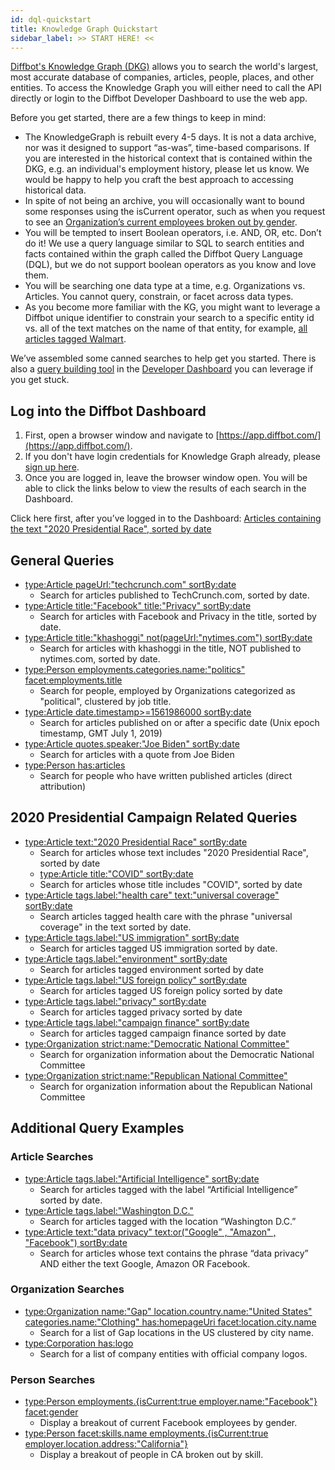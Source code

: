 ```yaml
---
id: dql-quickstart
title: Knowledge Graph Quickstart
sidebar_label: >> START HERE! <<
---
```


[Diffbot's Knowledge Graph (DKG)](https://www.diffbot.com/products/knowledge-graph/) allows you to search the world's largest, most accurate database of companies, articles, people, places, and other entities. To access the Knowledge Graph you will either need to call the API directly or login to the Diffbot Developer Dashboard to use the web app.

Before you get started, there are a few things to keep in mind:

- The KnowledgeGraph is rebuilt every 4-5 days. It is not a data archive, nor was it designed to support “as-was”, time-based comparisons. If you are interested in the historical context that is contained within the DKG, e.g. an individual's employment history, please let us know. We would be happy to help you craft the best approach to accessing historical data.
- In spite of not being an archive, you will occasionally want to bound some responses using the isCurrent operator, such as when you request to see an [Organization’s current employees broken out by gender](https://app.diffbot.com/search/?query=type%3APerson+employments.%7BisCurrent%3Atrue+employer.name%3A%22Facebook%22%7D+facet%3Agender&from=0&size=50&active_tab=query).
- You will be tempted to insert Boolean operators, i.e. AND, OR, etc. Don’t do it! We use a query language similar to SQL to search entities and facts contained within the graph called the Diffbot Query Language (DQL), but we do not support boolean operators as you know and love them.
- You will be searching one data type at a time, e.g. Organizations vs. Articles. You cannot query, constrain, or facet across data types.
- As you become more familiar with the KG, you might want to leverage a Diffbot unique identifier to constrain your search to a specific entity id vs. all of the text matches on the name of that entity, for example, [all articles tagged Walmart](https://app.diffbot.com/search/?query=type%3AArticle+tags.uri%3A%22https%3A%2F%2Fdiffbot.com%2Fentity%2FCbb6m73dsMIKecUn0QRHosw%22+sortBy%3Adate&from=0&size=50&active_tab=query).

We’ve assembled some canned searches to help get you started. There is also a [query building tool](https://app.diffbot.com/search/) in the [Developer Dashboard](tutorials-new-dashboard) you can leverage if you get stuck.

## Log into the Diffbot Dashboard

1. First, open a browser window and navigate to [https://app.diffbot.com/](https://app.diffbot.com/).
2. If you don't have login credentials for Knowledge Graph already, please [sign up here](https://www.diffbot.com/plans/kgtrial).
3. Once you are logged in, leave the browser window open. You will be able to click the links below to view the results of each search in the Dashboard.

Click here first, after you’ve logged in to the Dashboard: [Articles containing the text "2020 Presidential Race", sorted by date](https://app.diffbot.com/search/?query=type%3AArticle+text%3A%222020+Presidential+Race%22+sortBy%3Adate&from=0&size=50&active_tab=query)

## General Queries

- [type:Article pageUrl:"techcrunch.com" sortBy:date](https://app.diffbot.com/search/?query=type%3AArticle+pageUrl%3A%22techcrunch.com%22+sortBy%3Adate&from=0&size=50&active_tab=query)
    - Search for articles published to TechCrunch.com, sorted by date.
- [type:Article title:"Facebook" title:"Privacy" sortBy:date](https://app.diffbot.com/search/?query=type%3AArticle+title%3A%22Facebook%22+title%3A%22Privacy%22+sortBy%3Adate&from=0&size=50&active_tab=query)
    - Search for articles with Facebook and Privacy in the title, sorted by date.
- [type:Article title:"khashoggi" not(pageUrl:"nytimes.com") sortBy:date](https://app.diffbot.com/search/?query=type%3AArticle+title%3A%22khashoggi%22+not%28pageUrl%3A%22nytimes.com%22%29+sortBy%3Adate&from=0&size=50&active_tab=query)
    - Search for articles with khashoggi in the title, NOT published to nytimes.com, sorted by date.
- [type:Person employments.categories.name:"politics" facet:employments.title](https://app.diffbot.com/search/?query=type%3APerson+employments.categories.name%3A%22politics%22+facet%3Aemployments.title&from=0&size=50&active_tab=query)
    - Search for people, employed by Organizations categorized as "political", clustered by job title.
- [type:Article date.timestamp>=1561986000 sortBy:date](https://app.diffbot.com/search/?query=type%3AArticle+date.timestamp%3E%3D1561986000+&from=0&size=50&active_tab=query)
    - Search for articles published on or after a specific date (Unix epoch timestamp, GMT July 1, 2019)
- [type:Article quotes.speaker:"Joe Biden" sortBy:date](https://app.diffbot.com/search/?query=type%3AArticle+quotes.speaker%3A%22Joe+Biden%22+sortBy%3Adate&from=0&size=50&active_tab=visual)
    - Search for articles with a quote from Joe Biden
- [type:Person has:articles](https://app.diffbot.com/search/?query=type%3APerson+has%3Aarticles&from=0&size=50&active_tab=query)
    - Search for people who have written published articles (direct attribution)

## 2020 Presidential Campaign Related Queries

- [type:Article text:"2020 Presidential Race" sortBy:date](https://app.diffbot.com/search/?query=type%3AArticle+text%3A%222020+Presidential+Race%22+sortBy%3Adate&from=0&size=50&active_tab=query)
    - Search for articles whose text includes "2020 Presidential Race", sorted by date
    - [type:Article title:"COVID" sortBy:date](https://app.diffbot.com/search/?query=type%3AArticle+title%3A%22COVID%22+sortBy%3Adate&from=0&size=50&active_tab=query)
    - Search for articles whose title includes "COVID", sorted by date
- [type:Article tags.label:"health care" text:"universal coverage" sortBy:date](https://app.diffbot.com/search/?query=type%3AArticle+tags.label%3A%22health+care%22+text%3A%22universal+coverage%22+sortBy%3Adate&from=0&size=50&active_tab=query)
    - Search articles tagged health care with the phrase "universal coverage" in the text sorted by date.
- [type:Article tags.label:"US immigration" sortBy:date](https://app.diffbot.com/search/?query=type%3AArticle+tags.label%3A%22US+immigration%22+sortBy%3Adate&from=0&size=50&active_tab=query)
    - Search for articles tagged US immigration sorted by date.
- [type:Article tags.label:"environment" sortBy:date](https://app.diffbot.com/search/?query=type%3AArticle+tags.label%3A%22environment%22+sortBy%3Adate&from=0&size=50&active_tab=query)
    - Search for articles tagged environment sorted by date
- [type:Article tags.label:"US foreign policy" sortBy:date](https://app.diffbot.com/search/?query=type%3AArticle+tags.label%3A%22US+foreign+policy%22+sortBy%3Adate&from=0&size=50&active_tab=query)
    - Search for articles tagged US foreign policy sorted by date
- [type:Article tags.label:"privacy" sortBy:date](https://app.diffbot.com/search/?query=type%3AArticle+tags.label%3A%22privacy%22+sortBy%3Adate&from=0&size=50&active_tab=query)
    - Search for articles tagged privacy sorted by date
- [type:Article tags.label:"campaign finance" sortBy:date](https://app.diffbot.com/search/?query=type%3AArticle+tags.label%3A%22campaign+finance%22+sortBy%3Adate&from=0&size=50&active_tab=query)
    - Search for articles tagged campaign finance sorted by date
- [type:Organization strict:name:"Democratic National Committee"](https://app.diffbot.com/search/?query=type%3AOrganization+strict%3Aname%3A%22Democratic+National+Committee%22&from=0&size=50&active_tab=query)
    - Search for organization information about the Democratic National Committee
- [type:Organization strict:name:"Republican National Committee"](https://app.diffbot.com/search/?query=type%3AOrganization+strict%3Aname%3A%22Republican+National+Committee%22&from=0&size=50&active_tab=query)
    - Search for organization information about the Republican National Committee

## Additional Query Examples

### Article Searches

- [type:Article tags.label:"Artificial Intelligence" sortBy:date](https://app.diffbot.com/search/?query=type%3AArticle+tags.label%3A%22Artificial+Intelligence%22+sortBy%3Adate&from=0&size=50&active_tab=query)
    - Search for articles tagged with the label “Artificial Intelligence” sorted by date.
- [type:Article tags.label:"Washington D.C."](https://app.diffbot.com/search/?query=type%3AArticle+tags.label%3A%22Washington+D.C.%22&from=0&size=50&active_tab=query)
    - Search for articles tagged with the location “Washington D.C.”
- [type:Article text:"data privacy" text:or("Google" , "Amazon" , "Facebook") sortBy:date](https://app.diffbot.com/search/?query=type%3AArticle+text%3A%22data+privacy%22+text%3Aor%28%22Google%22+%2C+%22Amazon%22+%2C+%22Facebook%22%29+sortBy%3Adate&from=0&size=50&active_tab=query)
    - Search for articles whose text contains the phrase “data privacy” AND either the text Google, Amazon OR Facebook.

### Organization Searches

- [type:Organization name:"Gap" location.country.name:"United States" categories.name:"Clothing" has:homepageUri facet:location.city.name](https://app.diffbot.com/search/?query=type%3AOrganization+name%3A%22Gap%22+location.country.name%3A%22United+States%22+categories.name%3A%22Clothing%22+has%3AhomepageUri+facet%3Alocation.city.name&from=0&size=50&active_tab=query)
    - Search for a list of Gap locations in the US clustered by city name.
- [type:Corporation has:logo](https://app.diffbot.com/search/?query=type%3ACorporation+has%3Alogo&from=0&size=50&active_tab=query)
    - Search for a list of company entities with official company logos.

### Person Searches

- [type:Person employments.{isCurrent:true employer.name:"Facebook"} facet:gender](https://app.diffbot.com/search/?query=type%3APerson+employments.%7BisCurrent%3Atrue+employer.name%3A%22Facebook%22%7D+facet%3Agender&from=0&size=50&active_tab=query)
    - Display a breakout of current Facebook employees by gender.
- [type:Person facet:skills.name employments.{isCurrent:true employer.location.address:"California"}](https://app.diffbot.com/search/?query=type%3APerson+facet%3Askills.name+employments.%7BisCurrent%3Atrue+employer.location.address%3A%22California%22%7D&from=0&size=50&active_tab=query)
    - Display a breakout of people in CA broken out by skill.
